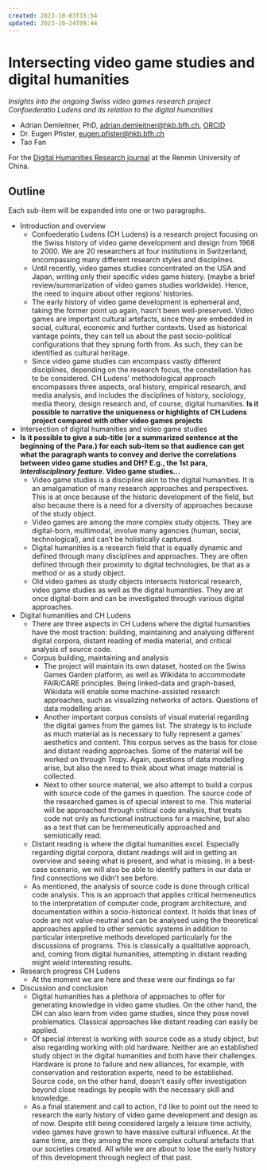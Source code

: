 ```yaml
---
created: 2023-10-03T15:54
updated: 2023-10-24T09:44
---
```

# Intersecting video game studies and digital humanities
*Insights into the ongoing Swiss video games research project Confoederatio Ludens and its relation to the digital humanities*

- Adrian Demleitner, PhD, [adrian.demleitner@hkb.bfh.ch](mailto:adrian.demleitner@hkb.bfh.ch), [ORCID](https://orcid.org/0000-0001-9918-7300)
- Dr. Eugen Pfister, [eugen.pfister@hkb.bfh.ch](mailto:eugen.pfister@hkb.bfh.ch)
- Tao Fan
  
For the [Digital Humanities Research journal](http://dhr.ruc.edu.cn/EN/2096-9155/home.shtml) at the Renmin University of China.

## Outline
Each sub-item will be expanded into one or two paragraphs.

- Introduction and overview
	- Confoederatio Ludens (CH Ludens) is a research project focusing on the Swiss history of video game development and design from 1968 to 2000. We are 20 researchers at four institutions in Switzerland, encompassing many different research styles and disciplines.
	- Until recently, video games studies concentrated on the USA and Japan, writing only their specific video game history. (maybe a brief review/summarization of video games studies worldwide). Hence, the need to inquire about other regions’ histories.
	- The early history of video game development is ephemeral and, taking the former point up again, hasn't been well-preserved. Video games are important cultural artefacts, since they are embedded in social, cultural, economic and further contexts. Used as historical vantage points, they can tell us about the past socio-political configurations that they sprung forth from. As such, they can be identified as cultural heritage.
	- Since video game studies can encompass vastly different disciplines, depending on the research focus, the constellation has to be considered. CH Ludens' methodological approach encompasses three aspects, oral history, empirical research, and media analysis, and includes the disciplines of history, sociology, media theory, design research and, of course, digital humanities. **Is it possible to narrative the uniqueness or highlights of CH Ludens project compared with other video games projects**
- Intersection of digital humanities and video game studies
- **Is it possible to give a sub-title (or a summarized sentence at the beginning of the Para.) for each sub-item so that audience can get what the paragraph wants to convey and derive the correlations between video game studies and DH? E.g., the 1st para, **_Interdisciplinary feature_**. Video game studies…**
	- Video game studies is a discipline akin to the digital humanities. It is an amalgamation of many research approaches and perspectives. This is at once because of the historic development of the field, but also because there is a need for a diversity of approaches because of the study object.
	- Video games are among the more complex study objects. They are digital-born, multimodal, involve many agencies (human, social, technological), and can’t be holistically captured.
	- Digital humanities is a research field that is equally dynamic and defined through many disciplines and approaches. They are often defined through their proximity to digital technologies, be that as a method or as a study object.
	- Old video games as study objects intersects historical research, video game studies as well as the digital humanities. They are at once digital-born and can be investigated through various digital approaches.
- Digital humanities and CH Ludens
	- There are three aspects in CH Ludens where the digital humanities have the most traction: building, maintaining and analysing different digital corpora, distant reading of media material, and critical analysis of source code.
	- Corpus building, maintaining and analysis
		- The project will maintain its own dataset, hosted on the Swiss Games Garden platform, as well as Wikidata to accommodate FAIR/CARE principles. Being linked-data and graph-based, Wikidata will enable some machine-assisted research approaches, such as visualizing networks of actors. Questions of data modelling arise.
		- Another important corpus consists of visual material regarding the digital games from the games list. The strategy is to include as much material as is necessary to fully represent a games' aesthetics and content. This corpus serves as the basis for close and distant reading approaches. Some of the material will be worked on through Tropy. Again, questions of data modelling arise, but also the need to think about what image material is collected.
		- Next to other source material, we also attempt to build a corpus with source code of the games in question. The source code of the researched games is of special interest to me. This material will be approached through critical code analysis, that treats code not only as functional instructions for a machine, but also as a text that can be hermeneutically approached and semiotically read.
	- Distant reading is where the digital humanities excel. Especially regarding digital corpora, distant readings will aid in getting an overview and seeing what is present, and what is missing. In a best-case scenario, we will also be able to identify patters in our data or find connections we didn't see before.
	- As mentioned, the analysis of source code is done through critical code analysis. This is an approach that applies critical hermeneutics to the interpretation of computer code, program architecture, and documentation within a socio-historical context. It holds that lines of code are not value-neutral and can be analysed using the theoretical approaches applied to other semiotic systems in addition to particular interpretive methods developed particularly for the discussions of programs. This is classically a qualitative approach, and, coming from digital humanities, attempting in distant reading might wield interesting results.
- Research progress CH Ludens
	- At the moment we are here and these were our findings so far
- Discussion and conclusion
	- Digital humanities has a plethora of approaches to offer for generating knowledge in video game studies. On the other hand, the DH can also learn from video game studies, since they pose novel problematics. Classical approaches like distant reading can easily be applied.
	- Of special interest is working with source code as a study object, but also regarding working with old hardware. Neither are an established study object in the digital humanities and both have their challenges. Hardware is prone to failure and new alliances, for example, with conservation and restoration experts, need to be established. Source code, on the other hand, doesn't easily offer investigation beyond close readings by people with the necessary skill and knowledge.
	- As a final statement and call to action, I'd like to point out the need to research the early history of video game development and design as of now. Despite still being considered largely a leisure time activity, video games have grown to have massive cultural influence. At the same time, are they among the more complex cultural artefacts that our societies created. All while we are about to lose the early history of this development through neglect of that past.